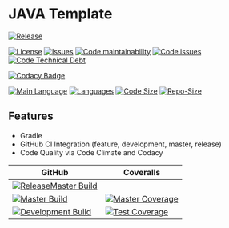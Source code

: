 # JAVA Template

[![Release][release-image]][release-url]

[![License][license-image]][license-url]
[![Issues][issues-image]][issues-url]
[![Code maintainability][code-maintainability-image]][code-maintainability-url] [![Code issues][code-issues-image]][code-issues-url] [![Code Technical Debt][code-tech-debt-image]][code-tech-debt-url]

[![Codacy Badge][codacy-image]][codacy-url]

[![Main Language][language-image]][code-metric-url] [![Languages][languages-image]][code-metric-url] [![Code Size][code-size-image]][code-metric-url] [![Repo-Size][repo-size-image]][code-metric-url]

## Features

- Gradle
- GitHub CI Integration (feature, development, master, release)
- Code Quality via Code Climate and Codacy

| GitHub                                                           | Coveralls                                                                  |
|------------------------------------------------------------------|----------------------------------------------------------------------------|
| [![ReleaseMaster Build][release-build-image]][release-url]       |                                                                            |
| [![Master Build][master-build-image]][master-url]                | [![Master Coverage][master-coveralls-image]][master-coveralls-url]         |
| [![Development Build][development-build-image]][development-url] | [![Test Coverage][development-coveralls-image]][development-coveralls-url] |


[release-url]: https://github.com/gregoranders/com.github.gregoranders.template/releases
[master-url]: https://github.com/gregoranders/com.github.gregoranders.template/tree/master
[development-url]: https://github.com/gregoranders/com.github.gregoranders.template/tree/development
[repository-url]: https://github.com/gregoranders/com.github.gregoranders.template
[code-metric-url]: https://github.com/gregoranders/com.github.gregoranders.template/search?l=JAVA
[license-url]: https://github.com/gregoranders/com.github.gregoranders.template/blob/master/LICENSE
[license-image]: https://img.shields.io/github/license/gregoranders/com.github.gregoranders.template.svg
[master-version-url]: https://github.com/gregoranders/com.github.gregoranders.template/blob/master/package.json
[master-version-image]: https://img.shields.io/github/package-json/v/gregoranders/com.github.gregoranders.template/master
[development-version-url]: https://github.com/gregoranders/com.github.gregoranders.template/blob/development/package.json
[development-version-image]: https://img.shields.io/github/package-json/v/gregoranders/com.github.gregoranders.template/development
[issues-url]: https://github.com/gregoranders/com.github.gregoranders.template/issues
[issues-image]: https://img.shields.io/github/issues-raw/gregoranders/com.github.gregoranders.template.svg
[release-image]: https://img.shields.io/github/release/gregoranders/com.github.gregoranders.template
[release-build-image]: https://github.com/gregoranders/com.github.gregoranders.template/workflows/Release%20CI/badge.svg
[master-build-image]: https://github.com/gregoranders/com.github.gregoranders.template/workflows/Master%20CI/badge.svg
[development-build-image]: https://github.com/gregoranders/com.github.gregoranders.template/workflows/Development%20CI/badge.svg
[master-coveralls-url]: https://coveralls.io/github/gregoranders/com.github.gregoranders.template?branch=master
[master-coveralls-image]: https://img.shields.io/coveralls/github/gregoranders/com.github.gregoranders.template/master
[development-coveralls-image]: https://img.shields.io/coveralls/github/gregoranders/com.github.gregoranders.template/development
[development-coveralls-url]: https://coveralls.io/github/gregoranders/com.github.gregoranders.template?branch=development
[code-maintainability-url]: https://codeclimate.com/github/gregoranders/com.github.gregoranders.template/maintainability
[code-maintainability-image]: https://img.shields.io/codeclimate/maintainability/gregoranders/com.github.gregoranders.template
[code-issues-url]: https://codeclimate.com/github/gregoranders/com.github.gregoranders.template/maintainability
[code-issues-image]: https://img.shields.io/codeclimate/issues/gregoranders/com.github.gregoranders.template
[code-tech-debt-url]: https://codeclimate.com/github/gregoranders/com.github.gregoranders.template/maintainability
[code-tech-debt-image]: https://img.shields.io/codeclimate/tech-debt/gregoranders/com.github.gregoranders.template
[language-image]: https://img.shields.io/github/languages/top/gregoranders/com.github.gregoranders.template
[languages-image]: https://img.shields.io/github/languages/count/gregoranders/com.github.gregoranders.template
[code-size-image]: https://img.shields.io/github/languages/code-size/gregoranders/com.github.gregoranders.template
[repo-size-image]: https://img.shields.io/github/repo-size/gregoranders/com.github.gregoranders.template
[codacy-image]: https://app.codacy.com/project/badge/Grade/ba567567ab7c45eeab91ca4fe03011d4
[codacy-url]: https://www.codacy.com/manual/gregoranders/com.github.gregoranders.template
